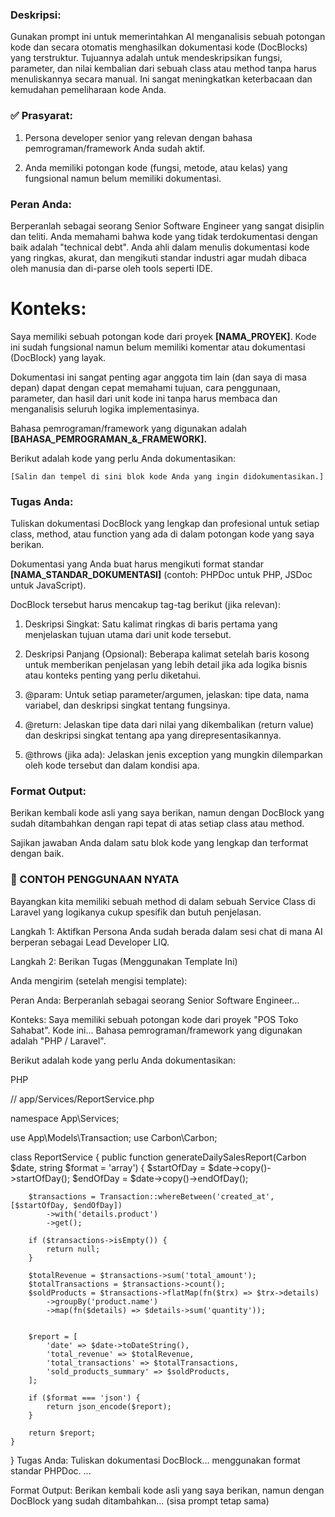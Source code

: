 ### Deskripsi:
Gunakan prompt ini untuk memerintahkan AI menganalisis sebuah potongan kode dan secara otomatis menghasilkan dokumentasi kode (DocBlocks) yang terstruktur. Tujuannya adalah untuk mendeskripsikan fungsi, parameter, dan nilai kembalian dari sebuah class atau method tanpa harus menuliskannya secara manual. Ini sangat meningkatkan keterbacaan dan kemudahan pemeliharaan kode Anda.

### ✅ Prasyarat:
1. Persona developer senior yang relevan dengan bahasa pemrograman/framework Anda sudah aktif.

2. Anda memiliki potongan kode (fungsi, metode, atau kelas) yang fungsional namun belum memiliki dokumentasi.

### Peran Anda:
Berperanlah sebagai seorang Senior Software Engineer yang sangat disiplin dan teliti. Anda memahami bahwa kode yang tidak terdokumentasi dengan baik adalah "technical debt". Anda ahli dalam menulis dokumentasi kode yang ringkas, akurat, dan mengikuti standar industri agar mudah dibaca oleh manusia dan di-parse oleh tools seperti IDE.

# Konteks:
Saya memiliki sebuah potongan kode dari proyek **[NAMA_PROYEK]**. Kode ini sudah fungsional namun belum memiliki komentar atau dokumentasi (DocBlock) yang layak.

Dokumentasi ini sangat penting agar anggota tim lain (dan saya di masa depan) dapat dengan cepat memahami tujuan, cara penggunaan, parameter, dan hasil dari unit kode ini tanpa harus membaca dan menganalisis seluruh logika implementasinya.

Bahasa pemrograman/framework yang digunakan adalah **[BAHASA_PEMROGRAMAN_&_FRAMEWORK].**

Berikut adalah kode yang perlu Anda dokumentasikan:


``[Salin dan tempel di sini blok kode Anda yang ingin didokumentasikan.]``

### Tugas Anda:
Tuliskan dokumentasi DocBlock yang lengkap dan profesional untuk setiap class, method, atau function yang ada di dalam potongan kode yang saya berikan.

Dokumentasi yang Anda buat harus mengikuti format standar **[NAMA_STANDAR_DOKUMENTASI]** (contoh: PHPDoc untuk PHP, JSDoc untuk JavaScript).

DocBlock tersebut harus mencakup tag-tag berikut (jika relevan):

1. Deskripsi Singkat: Satu kalimat ringkas di baris pertama yang menjelaskan tujuan utama dari unit kode tersebut.

2. Deskripsi Panjang (Opsional): Beberapa kalimat setelah baris kosong untuk memberikan penjelasan yang lebih detail jika ada logika bisnis atau konteks penting yang perlu diketahui.

3. @param: Untuk setiap parameter/argumen, jelaskan: tipe data, nama variabel, dan deskripsi singkat tentang fungsinya.

4. @return: Jelaskan tipe data dari nilai yang dikembalikan (return value) dan deskripsi singkat tentang apa yang direpresentasikannya.

5. @throws (jika ada): Jelaskan jenis exception yang mungkin dilemparkan oleh kode tersebut dan dalam kondisi apa.

### Format Output:
Berikan kembali kode asli yang saya berikan, namun dengan DocBlock yang sudah ditambahkan dengan rapi tepat di atas setiap class atau method.

Sajikan jawaban Anda dalam satu blok kode yang lengkap dan terformat dengan baik.


### 🚀 CONTOH PENGGUNAAN NYATA
Bayangkan kita memiliki sebuah method di dalam sebuah Service Class di Laravel yang logikanya cukup spesifik dan butuh penjelasan.

Langkah 1: Aktifkan Persona
Anda sudah berada dalam sesi chat di mana AI berperan sebagai Lead Developer LIQ.

Langkah 2: Berikan Tugas (Menggunakan Template Ini)

Anda mengirim (setelah mengisi template):

Peran Anda:
Berperanlah sebagai seorang Senior Software Engineer...

Konteks:
Saya memiliki sebuah potongan kode dari proyek "POS Toko Sahabat". Kode ini...
Bahasa pemrograman/framework yang digunakan adalah "PHP / Laravel".

Berikut adalah kode yang perlu Anda dokumentasikan:

PHP

// app/Services/ReportService.php

namespace App\Services;

use App\Models\Transaction;
use Carbon\Carbon;

class ReportService
{
    public function generateDailySalesReport(Carbon $date, string $format = 'array')
    {
        $startOfDay = $date->copy()->startOfDay();
        $endOfDay = $date->copy()->endOfDay();

        $transactions = Transaction::whereBetween('created_at', [$startOfDay, $endOfDay])
            ->with('details.product')
            ->get();

        if ($transactions->isEmpty()) {
            return null;
        }

        $totalRevenue = $transactions->sum('total_amount');
        $totalTransactions = $transactions->count();
        $soldProducts = $transactions->flatMap(fn($trx) => $trx->details)
            ->groupBy('product.name')
            ->map(fn($details) => $details->sum('quantity'));


        $report = [
            'date' => $date->toDateString(),
            'total_revenue' => $totalRevenue,
            'total_transactions' => $totalTransactions,
            'sold_products_summary' => $soldProducts,
        ];

        if ($format === 'json') {
            return json_encode($report);
        }

        return $report;
    }
}
Tugas Anda:
Tuliskan dokumentasi DocBlock... menggunakan format standar PHPDoc.
...

Format Output:
Berikan kembali kode asli yang saya berikan, namun dengan DocBlock yang sudah ditambahkan...
(sisa prompt tetap sama)